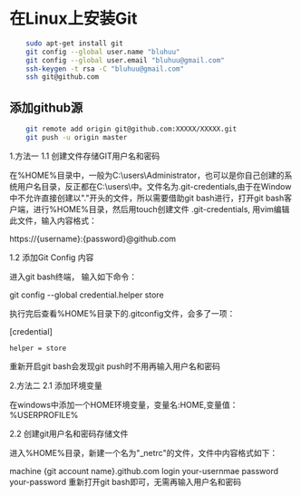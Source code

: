 # 在Linux上安装Git
```bash
	sudo apt-get install git
	git config --global user.name "bluhuu"
	git config --global user.email "bluhuu@gmail.com"
	ssh-keygen -t rsa -C "bluhuu@gmail.com"
	ssh git@github.com
```
## 添加github源
```bash
	git remote add origin git@github.com:XXXXX/XXXXX.git
	git push -u origin master
```

1.方法一 
1.1 创建文件存储GIT用户名和密码

在%HOME%目录中，一般为C:\users\Administrator，也可以是你自己创建的系统用户名目录，反正都在C:\users\中。文件名为.git-credentials,由于在Window中不允许直接创建以"."开头的文件，所以需要借助git bash进行，打开git bash客户端，进行%HOME%目录，然后用touch创建文件 .git-credentials, 用vim编辑此文件，输入内容格式：

https://{username}:{password}@github.com

1.2 添加Git Config 内容

进入git bash终端， 输入如下命令：

 git config --global credential.helper store

执行完后查看%HOME%目录下的.gitconfig文件，会多了一项：

 [credential]

    helper = store
重新开启git bash会发现git push时不用再输入用户名和密码

2.方法二
2.1 添加环境变量

在windows中添加一个HOME环境变量，变量名:HOME,变量值：%USERPROFILE%

2.2 创建git用户名和密码存储文件

进入%HOME%目录，新建一个名为"_netrc"的文件，文件中内容格式如下：

 machine {git account name}.github.com
login your-usernmae
password your-password
重新打开git bash即可，无需再输入用户名和密码